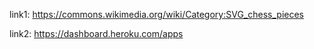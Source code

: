 link1: https://commons.wikimedia.org/wiki/Category:SVG_chess_pieces

link2: https://dashboard.heroku.com/apps
